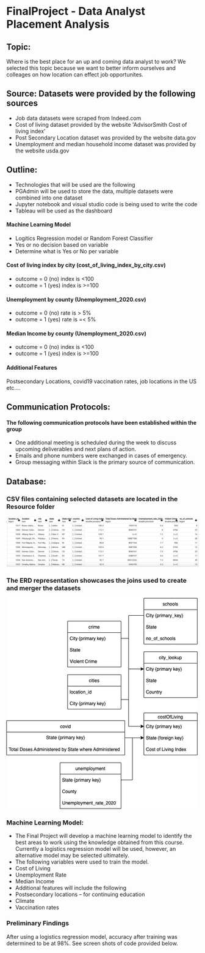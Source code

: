 # FinalProject - Data Analyst Placement Analysis
## Topic: 
Where is the best place for an up and coming data analyst to work? We selected this topic because we want to better inform ourselves and colleages on how location can effect job opportunites.
## Source: Datasets were provided by the following sources
- Job data datasets were scraped from Indeed.com
- Cost of living dataset provided by the website 'AdvisorSmith Cost of living index'
- Post Secondary Location dataset was provided by the website data.gov
- Unemployment and median household income dataset was provided by the website usda.gov
## Outline:
- Technologies that will be used are the following
- PGAdmin will be used to store the data, multiple datasets were combined into one dataset
- Jupyter notebook and visual studio code is being used to write the code
- Tableau will be used as the dashboard 

#### Machine Learning Model 
- Logitics Regression model or Random Forest Classifier
- Yes or no decision based on variable
- Determine what is Yes or No per variable

#### Cost of living index by city (cost_of_living_index_by_city.csv)

- outcome = 0 (no) index is <100
- outcome = 1 (yes) index is >=100

#### Unemployment by county (Unemployment_2020.csv)
- outcome = 0 (no) rate is > 5%
- outcome = 1 (yes) rate is =< 5%

#### Median Income by county (Unemployment_2020.csv)
- outcome = 0 (no) index is <100
- outcome = 1 (yes) index is >=100

#### Additional Features
Postsecondary Locations, covid19 vaccination rates, job locations in the US etc....





## Communication Protocols:
#### The following communication protocols have been established within the group
-	One additional meeting is scheduled during the week to discuss upcoming deliverables and next plans of action.
-	Emails and phone numbers were exchanged in cases of emergency.
-	Group messaging within Slack is the primary source of communication.

## Database:
### CSV files containing selected datasets are located in the Resource folder<br/>
![Dataset](https://github.com/mrodenberg9055/FinalProject/blob/main/static/images/v-cityView.png)<br />
### The ERD representation showcases the joins used to create and merger the datasets<br />
![Dataset](https://github.com/mrodenberg9055/FinalProject/blob/main/static/images/DataAnalystERD.drawio.png)

### Machine Learning Model:
- The Final Project will develop a machine learning model to identify the best areas to work using the knowledge obtained from this course. Currently a logistics regression model will be used, however, an alternative model may be selected ultimately. 
- The following variables were used to train the model.
-	Cost of Living
-	Unemployment Rate
-	Median Income
- Additional features will include the following
-	Postsecondary locations – for continuing education
-	Climate
-	Vaccination rates

### Preliminary Findings
After using a logistics regression model, accuracy after training was determined to be at 98%.  See screen shots of code provided below. 
